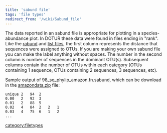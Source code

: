 ```yaml
---
title: 'sabund file'
tags: 'file types'
redirect_from: '/wiki/Sabund_file'
---
```

The data reported in an sabund file is appropriate for plotting in a
species-abundance plot. In DOTUR these data were found in files ending
in \"rank\". Like the [rabund](rabund_file) and [list
files](list_file), the first column represents the distance
that sequences were assigned to OTUs. If you are making your own sabund
file you can make the label anything without spaces. The number in the
second column is number of sequences in the dominant OTU(s). Subsequent
columns contain the number of OTUs within each category (OTUs containing
1 sequence, OTUs containing 2 sequences, 3 sequences, etc).

Sample output of 98\_sq\_phylip\_amazon.fn.sabund, which can be download
in the [amazondata.zip](https://mothur.s3.us-east-2.amazonaws.com/wiki/amazondata.zip) file:

    unique 2   94  2   
    0.00   2   92  3   
    0.01   2   88  5   
    0.02   4   84  2   2   1   
    0.03   4   75  6   1   2   
    ...

[category:filetypes](Category:FileTypes)
